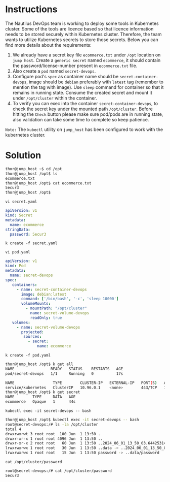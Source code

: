 # Instructions

The Nautilus DevOps team is working to deploy some tools in Kubernetes cluster. Some of the tools are licence based so that licence information needs to be stored 
securely within Kubernetes cluster. Therefore, the team wants to utilize Kubernetes secrets to store those secrets. Below you can find more details about the requirements:

1. We already have a secret key file `ecommerce.txt` under `/opt` location on `jump host`. Create a `generic secret` named `ecommerce`, it should contain the password/license-number present in `ecommerce.txt` file.
2. Also create a `pod` named `secret-devops`.
3. Configure pod's `spec` as container name should be `secret-container-devops`, image should be `debian` preferably with `latest` tag (remember to mention the tag with image). Use `sleep` command for container so that it remains in running state. Consume the created secret and mount it under `/opt/cluster` within the container.
4. To verify you can exec into the container `secret-container-devops`, to check the secret key under the mounted path `/opt/cluster`. Before hitting the `Check` button please make sure pod/pods are in running state, also validation can take some time to complete so keep patience.

`Note:` The `kubectl` utility on `jump_host` has been configured to work with the kubernetes cluster.

# Solution

```bash
thor@jump_host ~$ cd /opt
thor@jump_host /opt$ ls
ecommerce.txt
thor@jump_host /opt$ cat ecommerce.txt 
5ecur3
thor@jump_host /opt$
```

`vi secret.yaml`

```yaml
apiVersion: v1
kind: Secret
metadata:
  name: ecommerce
stringData:
  password: 5ecur3
```

`k create -f secret.yaml`

`vi pod.yaml`

```yaml
apiVersion: v1
kind: Pod
metadata:
  name: secret-devops
spec:
   containers:
     - name: secret-container-devops
       image: debian:latest
       command: ['/bin/bash', '-c', 'sleep 10000']
       volumeMounts:
         - mountPath: "/opt/cluster"
           name: secret-volume-devops
           readOnly: true
   volumes:
     - name: secret-volume-devops
       projected:
        sources:
          - secret:
              name: ecommerce
```

`k create -f pod.yaml`

```bash
thor@jump_host /opt$ k get all
NAME                READY   STATUS    RESTARTS   AGE
pod/secret-devops   1/1     Running   0          17s

NAME                 TYPE        CLUSTER-IP   EXTERNAL-IP   PORT(S)   AGE
service/kubernetes   ClusterIP   10.96.0.1    <none>        443/TCP   101m
thor@jump_host /opt$ k get secret
NAME        TYPE     DATA   AGE
ecommerce   Opaque   1      44s
```

`kubectl exec -it secret-devops -- bash`

```bash
thor@jump_host /opt$ kubectl exec -it secret-devops -- bash
root@secret-devops:/# ls -la /opt/cluster
total 4
drwxrwxrwt 3 root root  100 Jun  1 13:50 .
drwxr-xr-x 1 root root 4096 Jun  1 13:50 ..
drwxr-xr-x 2 root root   60 Jun  1 13:50 ..2024_06_01_13_50_03.64425314
lrwxrwxrwx 1 root root   30 Jun  1 13:50 ..data -> ..2024_06_01_13_50_03.64425314
lrwxrwxrwx 1 root root   15 Jun  1 13:50 password -> ..data/password
```

`cat /opt/cluster/password`

```bash
root@secret-devops:/# cat /opt/cluster/password
5ecur3
```
